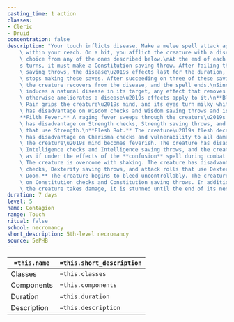 ```yaml
---
casting_time: 1 action
classes:
- Cleric
- Druid
concentration: false
description: "Your touch inflicts disease. Make a melee spell attack against a creature\
    \ within your reach. On a hit, you afflict the creature with a disease of your\
    \ choice from any of the ones described below.\nAt the end of each of the target\u2019\
    s turns, it must make a Constitution saving throw. After failing three of these\
    \ saving throws, the disease\u2019s effects last for the duration, and the creature\
    \ stops making these saves. After succeeding on three of these saving throws,\
    \ the creature recovers from the disease, and the spell ends.\nSince this spell\
    \ induces a natural disease in its target, any effect that removes a disease or\
    \ otherwise ameliorates a disease\u2019s effects apply to it.\n**Blinding Sickness.**\
    \ Pain grips the creature\u2019s mind, and its eyes turn milky white. The creature\
    \ has disadvantage on Wisdom checks and Wisdom saving throws and is blinded.\n\
    **Filth Fever.** A raging fever sweeps through the creature\u2019s body. The creature\
    \ has disadvantage on Strength checks, Strength saving throws, and attack rolls\
    \ that use Strength.\n**Flesh Rot.** The creature\u2019s flesh decays. The creature\
    \ has disadvantage on Charisma checks and vulnerability to all damage.\n**Mindfire.**\
    \ The creature\u2019s mind becomes feverish. The creature has disadvantage on\
    \ Intelligence checks and Intelligence saving throws, and the creature behaves\
    \ as if under the effects of the **confusion** spell during combat.\n**Seizure.**\
    \ The creature is overcome with shaking. The creature has disadvantage on Dexterity\
    \ checks, Dexterity saving throws, and attack rolls that use Dexterity.\n**Slimy\
    \ Doom.** The creature begins to bleed uncontrollably. The creature has disadvantage\
    \ on Constitution checks and Constitution saving throws. In addition, whenever\
    \ the creature takes damage, it is stunned until the end of its next turn."
duration: 7 days
level: 5
name: Contagion
range: Touch
ritual: false
school: necromancy
short_description: 5th-level necromancy
source: 5ePHB
---
```


| `=this.name` | `=this.short_description` |
| ------------ | ------------------------- |
| Classes      | `=this.classes`           |
| Components   | `=this.components`        |
| Duration     | `=this.duration`          |
| Description  | `=this.description`       |